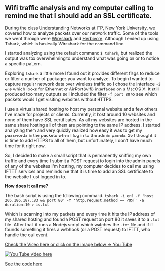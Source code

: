 ## Wifi traffic analysis and my computer calling to remind me that I should add an SSL certificate.  

During the class Understanding Networks at ITP, New York University, we covered how to analyze packets over our network traffic. Some of the tools we went through were [Wireshark](https://www.wireshark.org/) and [Herbivore](https://github.com/samatt/herbivore/releases). Although I ended up using Tshark, which is basically Wireshark for the command line.

I started analyzing using the default command `$ tshark`, but realized the output was too overwhelming to understand what was going on or to notice a specific pattern.


Exploring `tshark` a little more I found out it provides different flags to reduce or filter a number of packages you want to analyze. To begin I wanted to capture regular network data over wireless traffic so I chose the interface `-i en0` which looks for Ethernet or AirPort(wifi) interfaces on a MacOS X. It still produced too many outputs so I included the filter `-f port 80` to see which packets would I get visiting websites without HTTPS.

I use a virtual shared hosting to host my personal website and a few others I've made for projects or clients. Currently, it host around 10 websites and none of them have SSL certificates. As all my websites are hosted in the same share hosting all of them are pointing to the same IP address. I started analyzing them and very quickly realized how easy it was to get my passwords in the packets when I log in to the admin panels. So I thought it is time to add HTTPS to all of them, but unfortunately, I don't have much time for it right now.

So, I decided to make a small script that is permanently sniffing my own traffic and every time I submit a POST request to login into the admin panels of any of the websites I'm hosting, my computer decides to call me using IFTTT services and reminds me that it is time to add an SSL certificate to the website I just logged in to.

**How does it call me?**

The bash script is using the following command.
`tshark -i en0 -f 'host 205.186.187.183 && port 80' -Y 'http.request.method == POST' -a duration:10 > is.txt`

Which is scanning into my packets and every time it hits the IP address of my shared hosting and found a POST request on port 80 it saves it to a `.txt` file. After that, it runs a Nodejs script which watches the `.txt` file and if it founds something it fires a webhook (or a POST request) to IFTTT, who handle the call event.

[Check the Video here or click on the image below => You Tube](https://www.youtube.com/watch?v=Y-12mJWEUP0&feature=youtu.be)

[![You Tube video here ](../img.png)](https://www.youtube.com/watch?v=Y-12mJWEUP0&feature=youtu.be)

[See the code here](https://github.com/matamalaortiz/understanding_networks_2017/tree/master/packet)
